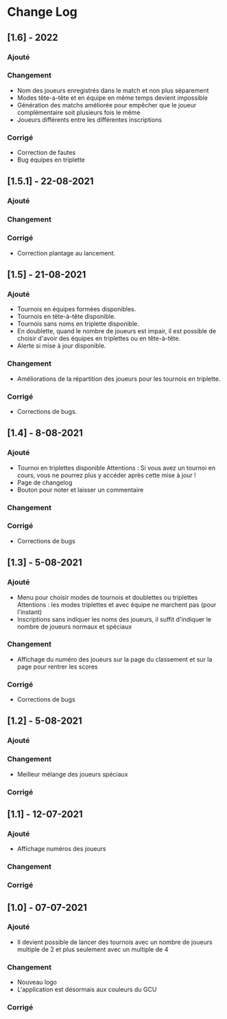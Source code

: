 # Change Log

## [1.6] - 2022

### Ajouté
### Changement
- Nom des joueurs enregistrés dans le match et non plus séparement
- Modes tête-a-tête et en équipe en même temps devient impossible
- Génération des matchs améliorée pour empêcher que le joueur complémentaire soit plusieurs fois le même
- Joueurs différents entre les différentes inscriptions

### Corrigé
- Correction de fautes
- Bug équipes en triplette 

## [1.5.1] - 22-08-2021

### Ajouté
### Changement
### Corrigé
- Correction plantage au lancement.

## [1.5] - 21-08-2021

### Ajouté
- Tournois en équipes formées disponibles.
- Tournois en tête-à-tête disponible.
- Tournois sans noms en triplette disponible.
- En doublette, quand le nombre de joueurs est impair, il est possible de choisir d'avoir des équipes en triplettes ou en tête-à-tête.
- Alerte si mise à jour disponible.

### Changement
- Améliorations de la répartition des joueurs pour les tournois en triplette.

### Corrigé
- Corrections de bugs.


## [1.4] - 8-08-2021

### Ajouté
- Tournoi en triplettes disponible
Attentions : Si vous avez un tournoi en cours, vous ne pourrez plus y accéder après cette mise à jour !
- Page de changelog
- Bouton pour noter et laisser un commentaire

### Changement
### Corrigé
- Corrections de bugs


## [1.3] - 5-08-2021

### Ajouté
- Menu pour choisir modes de tournois et doublettes ou triplettes
Attentions : les modes triplettes et avec équipe ne marchent pas (pour l'instant)
- Inscriptions sans indiquer les noms des joueurs, il suffit d'indiquer le nombre de joueurs normaux et spéciaux

### Changement
- Affichage du numéro des joueurs sur la page du classement et sur la page pour rentrer les scores

### Corrigé
- Corrections de bugs


## [1.2] - 5-08-2021

### Ajouté
### Changement
- Meilleur mélange des joueurs spéciaux

### Corrigé


## [1.1] - 12-07-2021
 
### Ajouté
- Affichage numéros des joueurs

### Changement
### Corrigé


## [1.0] - 07-07-2021
 
### Ajouté
- Il devient possible de lancer des tournois avec un nombre de joueurs multiple de 2 et plus seulement avec un multiple de 4

### Changement
- Nouveau logo
- L'application est désormais aux couleurs du GCU

### Corrigé